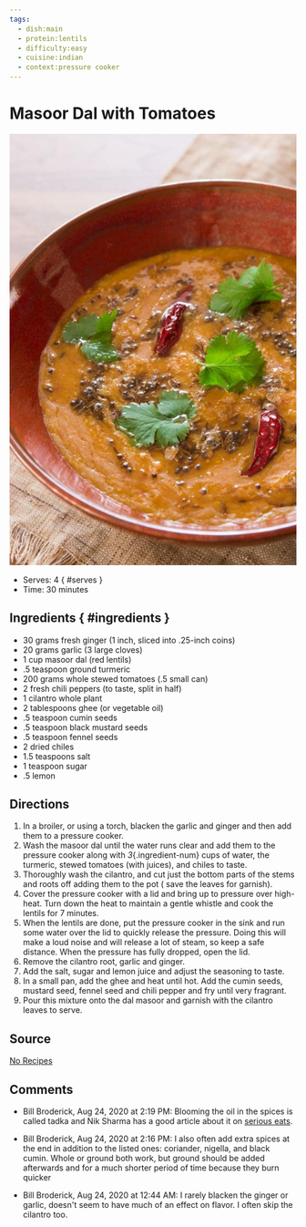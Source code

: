 ```yaml
---
tags:
  - dish:main
  - protein:lentils
  - difficulty:easy
  - cuisine:indian
  - context:pressure cooker
---
```

# Masoor Dal with Tomatoes

![Recipe picture](../images/masoor_dal_with-0.png)

- Serves: 4
{ #serves }
- Time: 30 minutes

## Ingredients { #ingredients }

- 30 grams fresh ginger (1 inch, sliced into .25-inch coins)
- 20 grams garlic (3 large cloves)
- 1 cup masoor dal (red lentils)
- .5 teaspoon ground turmeric
- 200 grams whole stewed tomatoes (.5 small can)
- 2 fresh chili peppers (to taste, split in half)
- 1 cilantro whole plant
- 2 tablespoons ghee (or vegetable oil)
- .5 teaspoon cumin seeds
- .5 teaspoon black mustard seeds
- .5 teaspoon fennel seeds
- 2 dried chiles
- 1.5 teaspoons salt
- 1 teaspoon sugar
- .5 lemon

## Directions

1. In a broiler, or using a torch, blacken the garlic and ginger and then add them to a pressure cooker.
2. Wash the masoor dal until the water runs clear and add them to the pressure cooker along with *3*{.ingredient-num} cups of water, the turmeric, stewed tomatoes (with juices), and chiles to taste.
3. Thoroughly wash the cilantro, and cut just the bottom parts of the stems and roots off adding them to the pot ( save the leaves for garnish).
4. Cover the pressure cooker with a lid and bring up to pressure over high-heat. Turn down the heat to maintain a gentle whistle and cook the lentils for 7 minutes.
5. When the lentils are done, put the pressure cooker in the sink and run some water over the lid to quickly release the pressure. Doing this will make a loud noise and will release a lot of steam, so keep a safe distance. When the pressure has fully dropped, open the lid.
6. Remove the cilantro root, garlic and ginger.
7. Add the salt, sugar and lemon juice and adjust the seasoning to taste.
8. In a small pan, add the ghee and heat until hot. Add the cumin seeds, mustard seed, fennel seed and chili pepper and fry until very fragrant.
9. Pour this mixture onto the dal masoor and garnish with the cilantro leaves to serve.


## Source

[No Recipes](https://norecipes.com/masoor-dal/)

## Comments

- Bill Broderick, Aug 24, 2020 at 2:19 PM: Blooming the oil in the spices is called tadka and Nik Sharma has a good article about it on [serious eats](https://www.seriouseats.com/2020/06/what-is-tadka-tarka-chaunk-chhonk-baghaar.html).

- Bill Broderick, Aug 24, 2020 at 2:16 PM: I also often add extra spices at the end in addition to the listed ones: coriander, nigella, and black cumin. Whole or ground both work, but ground should be added afterwards and for a much shorter period of time because they burn quicker

- Bill Broderick, Aug 24, 2020 at 12:44 AM: I rarely blacken the ginger or garlic, doesn't seem to have much of an effect on flavor. I often skip the cilantro too.

